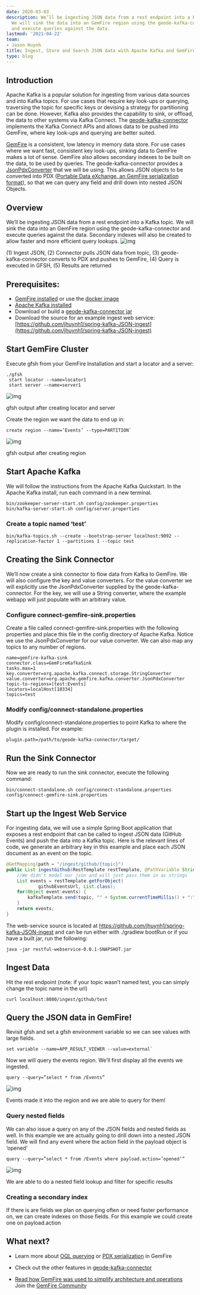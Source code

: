 ```yaml
---
date: 2020-03-03
description: We’ll be ingesting JSON data from a rest endpoint into a Kafka topic.
  We will sink the data into an GemFire region using the geode-kafka-connector
  and execute queries against the data.
lastmod: '2021-04-22'
team:
- Jason Huynh
title: Ingest, Store and Search JSON data with Apache Kafka and GemFire
type: blog
---
```


## Introduction
Apache Kafka is a popular solution for ingesting from various data sources and into Kafka topics. For use cases that require key look-ups or querying, traversing the topic for specific keys or devising a strategy for partitioning can be done. However, Kafka also provides the capability to sink, or offload, the data to other systems via Kafka Connect. The [geode-kafka-connector](https://github.com/apache/geode-kafka-connector) implements the Kafka Connect APIs and allows data to be pushed into GemFire, where key look-ups and querying are better suited.

[GemFire](https://tanzu.vmware.com/gemfire/) is a consistent, low latency in memory data store. For use cases where we want fast, consistent key look-ups, sinking data to GemFire makes a lot of sense. GemFire also allows secondary indexes to be built on the data, to be used by queries. The geode-kafka-connector provides a [JsonPdxConverter](https://github.com/apache/geode-kafka-connector/blob/d6651f1ed78c09a533f478ded239a52cd2ffaca3/src/main/java/org/apache/gemfire/kafka/converter/JsonPdxConverter.java#L27) that we will be using. This allows JSON objects to be converted into PDX ([Portable Data eXchange, an GemFire serialization format](https://tanzu.vmware.com/gemfire/docs/guide/111/developing/data_serialization/gemfire_pdx_serialization.html)), so that we can query any field and drill down into nested JSON Objects.


## Overview
We’ll be ingesting JSON data from a rest endpoint into a Kafka topic. We will sink the data into an GemFire region using the geode-kafka-connector and execute queries against the data. Secondary indexes will also be created to allow faster and more efficient query lookups.
![img](content/blog/gemfire-apache-kafka/images/gemfire-kafka.png#diagram)

(1) Ingest JSON, (2) Connector pulls JSON data from topic, (3) geode-kafka-connector converts to PDX and pushes to GemFire, (4) Query is executed in GFSH, (5) Results are returned


## Prerequisites:
* [GemFire installed](https://tanzu.vmware.com/gemfire/releases/) or use the [docker image](https://hub.docker.com/r/apachegemfire/gemfire/)
* [Apache Kafka installed](https://kafka.apache.org/downloads)
* Download or build a [geode-kafka-connector jar](https://github.com/apache/geode-kafka-connector)
* Download the source for an example ingest web service: [https://github.com/jhuynh1/spring-kafka-JSON-ingest](https://github.com/jhuynh1/spring-kafka-JSON-ingest)


## Start GemFire Cluster
Execute gfsh from your GemFire Installation and start a locator and a server:
```
./gfsh 
 start locator --name=locator1
 start server --name=server1
```

![img](content/blog/gemfire-apache-kafka/images/gemfire-kafka-gfsh.png)

gfsh output after creating locator and server


Create the region we want the data to end up in:

```
create region --name=’Events’ --type=PARTITION`
```

![img](content/blog/gemfire-apache-kafka/images/gemfire-kafka-gfsh-createregion.png)

gfsh output after creating region

## Start Apache Kafka
We will follow the instructions from the Apache Kafka Quickstart. In the Apache Kafka install, run each command in a new terminal.

```
bin/zookeeper-server-start.sh config/zookeeper.properties
bin/kafka-server-start.sh config/server.properties
```

### Create a topic named ‘test’

```
bin/kafka-topics.sh --create --bootstrap-server localhost:9092 --replication-factor 1 --partitions 1 --topic test
```

## Creating the Sink Connector
We’ll now create a sink connector to flow data from Kafka to GemFire. We will also configure the key and value converters. For the value converter we will explicitly use the JsonPdxConverter supplied by the geode-kafka-connector. For the key, we will use a String converter, where the example webapp will just populate with an arbitrary value.

### Configure connect-gemfire-sink.properties
Create a file called connect-gemfire-sink.properties with the following properties and place this file in the config directory of Apache Kafka. Notice we use the JsonPdxConverter for our value converter. We can also map any topics to any number of regions.

```
name=gemfire-kafka-sink
connector.class=GemFireKafkaSink
tasks.max=1
key.converter=org.apache.kafka.connect.storage.StringConverter
value.converter=org.apache.gemfire.kafka.converter.JsonPdxConverter
topic-to-regions=[test:Events]
locators=localHost[10334]
topics=test
```

### Modify config/connect-standalone.properties
Modify config/connect-standalone.properties to point Kafka to where the plugin is installed. For example:

```
plugin.path=/path/to/geode-kafka-connector/target/
```

## Run the Sink Connector
Now we are ready to run the sink connector, execute the following command:

```
bin/connect-standalone.sh config/connect-standalone.properties config/connect-gemfire-sink.properties
```

## Start up the Ingest Web Service
For ingesting data, we will use a simple Spring Boot application that exposes a rest endpoint that can be called to ingest JSON data (GitHub Events) and push the data into a Kafka topic.
Here is the relevant lines of code, we generate an arbitrary key in this example and place each JSON document as an event on the topic.

```java
@GetMapping(path = "/ingest/github/{topic}")
public List ingestGithub(RestTemplate restTemplate, @PathVariable String topic) {
    //We didn't model our json and will just pass them in as strings
    List events = restTemplate.getForObject(
            githubEventsUrl, List.class);
    for(Object event:events) {
        kafkaTemplate.send(topic, "" + System.currentTimeMillis() + ":" + event.hashCode(), event);
    }
    return events;
}
```
The web-service source is located at https://github.com/jhuynh1/spring-kafka-JSON-ingest and can be run either with ./gradlew bootRun or if you have a built jar, run the following:

```
java -jar restful-webservice-0.0.1-SNAPSHOT.jar
```

## Ingest Data
Hit the rest endpoint (note: if your topic wasn’t named test, you can simply change the topic name in the url)

```
curl localhost:8080/ingest/github/test
```

## Query the JSON data in GemFire!
Revisit gfsh and set a gfsh environment variable so we can see values with large fields.

```
set variable --name=APP_RESULT_VIEWER --value=external`
```

Now we will query the events region. We’ll first display all the events we ingested.

```
query --query=”select * from /Events”
```

![img](content/blog/gemfire-apache-kafka/images/gemfire-kafka-region-events.png)

Events made it into the region and we are able to query for them!

### Query nested fields
We can also issue a query on any of the JSON fields and nested fields as well. In this example we are actually going to drill down into a nested JSON field. We will find any event where the action field in the payload object is ‘opened’

```
query --query=”select * from /Events where payload.action=’opened’”
```

![img](content/blog/gemfire-apache-kafka/images/gemfire-kafka-field-lookup.png)

We are able to do a nested field lookup and filter for specific results

### Creating a secondary index
If there is are fields we plan on querying often or need faster performance on, we can create indexes on those fields. For this example we could create one on payload.action

## What next?
- Learn more about [OQL querying](https://tanzu.vmware.com/gemfire/docs/guide/111/developing/querying_basics/query_basics.html) or [PDX serialization](https://tanzu.vmware.com/gemfire/docs/guide/15/developing/data_serialization/gemfire_pdx_serialization.html) in GemFire

- Check out the other features in [geode-kafka-connector](https://github.com/apache/geode-kafka-connector)

- [Read how GemFire was used to simplify architecture and operations](https://www.pymma.com/index.php/blogs/data-analytic-gemfire-a-successful-alternative-to-kafka-spark-and-storm)
Join the [GemFire Community](https://tanzu.vmware.com/gemfire/community/)